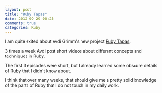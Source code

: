 ```yaml
---
layout: post
title: "Ruby Tapas"
date: 2012-09-29 08:23
comments: true
categories: Ruby
---
```

I am quite exited about Avdi Grimm's new project [Ruby Tapas][1]. 

3 times a week Avdi post short videos about different concepts and techniques in Ruby.

The first 3 episodes were short, but I already learned some obscure details of Ruby that I didn't know about. 

I think that over many weeks, that should give me a pretty solid knowledge of the parts of Ruby that I do not touch in my daily work.

[1]: http://devblog.avdi.org/rubytapas/